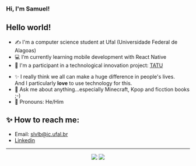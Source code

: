 ### Hi, I'm Samuel!

<!--
**samurollie/samurollie** is a ✨ _special_ ✨ repository because its `README.md` (this file) appears on your GitHub profile.

Here are some ideas to get you started:

- 🔭 I’m currently working on ...
- 🌱 I’m currently learning ...
- 👯 I’m looking to collaborate on ...
- 🤔 I’m looking for help with ...
- 💬 Ask me about ...
- 📫 How to reach me: ...
- 😄 Pronouns: ...
- ⚡ Fun fact: ...
-->

## Hello world!

- ✍ I'm a computer science student at Ufal (Universidade Federal de Alagoas)
- :computer: I’m currently learning mobile development with React Native 
- :rocket: I'm a participant in a technological innovation project: [TATU](https://projetotatu.com.br)
<!-- - :dancer: Also member of [Katie](https://sites.google.com/ic.ufal.br/katie/in%C3%ADcio?authuser=0): an extension project to suport girls in computing
- 👯 Who run the code?! **GIRLS!** -->
- :sparkles: I really think we all can make a huge difference in people's lives.<br>And I particularly **love** to use technology for this.
- 💬 Ask me about anything...especially Minecraft, Kpop and ficction books ;-)
- :purple_heart: Pronouns: He/Him
<!-- - ⚡ Fun fact: My name comes from Greek and means *peace*. -->

## :sparkles: How to reach me: 

- Email: slvlb@ic.ufal.br
- [Linkedin](https://www.linkedin.com/in/samuel-lucas-34aa6b1bb/)

<hr>

<div align="center">
    <img style="pading: 4%;" src="https://github-readme-stats.vercel.app/api?username=samurollie&show_icons=true&theme=tokyonight">
    <img style="pading: 4%;" src="https://github-readme-stats.vercel.app/api/top-langs/?username=samurollie&layout=compact&theme=tokyonight">
</div>


